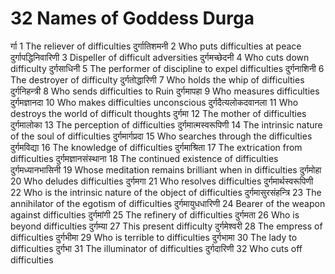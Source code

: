 
# 32 Names of Goddess Durga

र्गा
	1
The reliever of difficulties
दुर्गातिशमनी
	2
Who puts difficulties at peace
दुर्गापद्धिनिवारिणी
	3
Dispeller of difficult adversities
दुर्गमच्छेदनी
	4
Who cuts down difficulty
दुर्गसाधिनी
	5
The performer of discipline to expel difficulties
दुर्गनाशिनी
	6
The destroyer of difficulty
दुर्गतोद्धारिणी
	7
Who holds the whip of difficulties
दुर्गनिहन्त्री
	8
Who sends difficulties to Ruin
दुर्गमापहा
	9
Who measures difficulties
दुर्गमज्ञानदा
	10
Who makes difficulties unconscious
दुर्गदैत्यलोकदवानला
	11
Who destroys the world of difficult thoughts
दुर्गमा
	12
The mother of difficulties
दुर्गमालोका
	13
The perception of difficulties
दुर्गमात्मस्वरूपिणी
	14
The intrinsic nature of the soul of difficulties
दुर्गमार्गप्रदा
	15
Who searches through the difficulties
दुर्गमविद्या
	16
The knowledge of difficulties
दुर्गमाश्रिता
	17
The extrication from difficulties
दुर्गमज्ञानसंस्थाना
	18
The continued existence of difficulties
दुर्गमध्यानभासिनी
	19
Whose meditation remains brilliant when in difficulties
दुर्गमोहा
	20
Who deludes difficulties
दुर्गमगा
	21
Who resolves difficulties
दुर्गमार्थस्वरूपिणी
	22
Who is the intrinsic nature of the object of difficulties
दुर्गमासुरसंहन्त्रि
	23
The annihilator of the egotism of difficulties
दुर्गमायुधधारिणी
	24
Bearer of the weapon against difficulties
दुर्गमांगी
	25
The refinery of difficulties
दुर्गमता
	26
Who is beyond difficulties
दुर्गम्या
	27
This present difficulty
दुर्गमेश्वरी
	28
The empress of difficulties
दुर्गभीमा
	29
Who is terrible to difficulties
दुर्गभामा
	30
The lady to difficulties
दुर्गभा
	31
The illuminator of difficulties
दुर्गदारिणी
	32
Who cuts off difficulties
